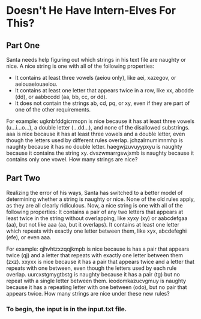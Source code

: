 # Doesn't He Have Intern-Elves For This?

## Part One
Santa needs help figuring out which strings in his text file are naughty or nice. A nice string is one with all of the following properties:
- It contains at least three vowels (aeiou only), like aei, xazegov, or aeiouaeiouaeiou.
- It contains at least one letter that appears twice in a row, like xx, abcdde (dd), or aabbccdd (aa, bb, cc, or dd).
- It does not contain the strings ab, cd, pq, or xy, even if they are part of one of the other requirements.

For example: ugknbfddgicrmopn is nice because it has at least three vowels (u...i...o...), a double letter (...dd...), and none of the disallowed substrings. aaa is nice because it has at least three vowels and a double letter, even though the letters used by different rules overlap. jchzalrnumimnmhp is naughty because it has no double letter. haegwjzuvuyypxyu is naughty because it contains the string xy. dvszwmarrgswjxmb is naughty because it contains only one vowel. How many strings are nice?

## Part Two
Realizing the error of his ways, Santa has switched to a better model of determining whether a string is naughty or nice. None of the old rules apply, as they are all clearly ridiculous. Now, a nice string is one with all of the following properties:
It contains a pair of any two letters that appears at least twice in the string without overlapping, like xyxy (xy) or aabcdefgaa (aa), but not like aaa (aa, but it overlaps). It contains at least one letter which repeats with exactly one letter between them, like xyx, abcdefeghi (efe), or even aaa.

For example: qjhvhtzxzqqjkmpb is nice because is has a pair that appears twice (qj) and a letter that repeats with exactly one letter between them (zxz). xxyxx is nice because it has a pair that appears twice and a letter that repeats with one between, even though the letters used by each rule overlap. uurcxstgmygtbstg is naughty because it has a pair (tg) but no repeat with a single letter between them. ieodomkazucvgmuy is naughty because it has a repeating letter with one between (odo), but no pair that appears twice. How many strings are nice under these new rules?

### To begin, the input is in the input.txt file.